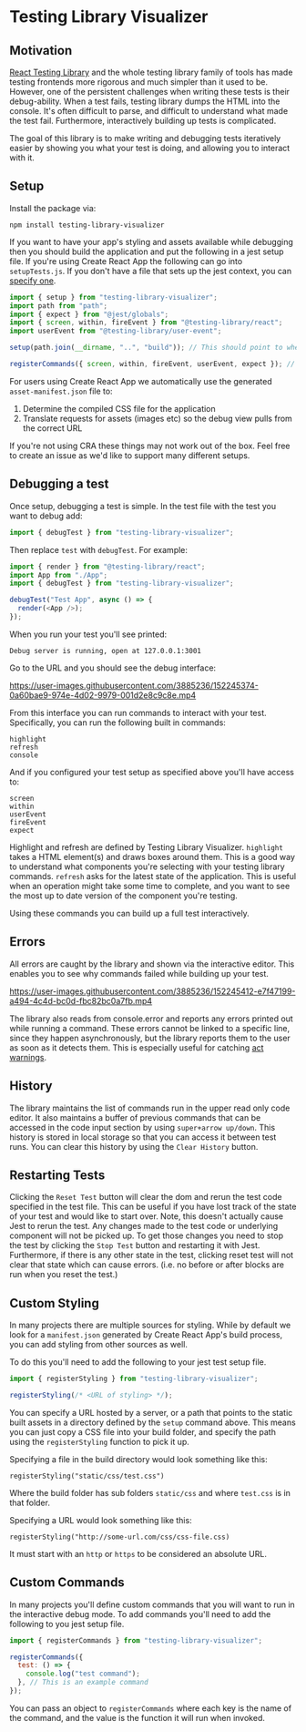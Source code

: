 # Testing Library Visualizer

## Motivation

[React Testing Library](https://testing-library.com/docs/react-testing-library/intro/) and the whole testing library family of tools has made testing frontends more rigorous and much simpler than it used to be. However, one of the persistent challenges when writing these tests is their debug-ability. When a test fails, testing library dumps the HTML into the console. It's often difficult to parse, and difficult to understand what made the test fail. Furthermore, interactively building up tests is complicated.

The goal of this library is to make writing and debugging tests iteratively easier by showing you what your test is doing, and allowing you to interact with it.

## Setup

Install the package via:

`npm install testing-library-visualizer`

If you want to have your app's styling and assets available while debugging then you should build the application and put the following in a jest setup file. If you're using Create React App the following can go into `setupTests.js`. If you don't have a file that sets up the jest context, you can [specify one](https://jestjs.io/docs/configuration#setupfiles-array).

```javascript
import { setup } from "testing-library-visualizer";
import path from "path";
import { expect } from "@jest/globals";
import { screen, within, fireEvent } from "@testing-library/react";
import userEvent from "@testing-library/user-event";

setup(path.join(__dirname, "..", "build")); // This should point to wherever your built assets are

registerCommands({ screen, within, fireEvent, userEvent, expect }); // This should include any commands you want to run. See the custom command section below.
```

For users using Create React App we automatically use the generated `asset-manifest.json` file to:

1. Determine the compiled CSS file for the application
2. Translate requests for assets (images etc) so the debug view pulls from the correct URL

If you're not using CRA these things may not work out of the box. Feel free to create an issue as we'd like to support many different setups.

## Debugging a test

Once setup, debugging a test is simple. In the test file with the test you want to debug add:

```javascript
import { debugTest } from "testing-library-visualizer";
```

Then replace `test` with `debugTest`. For example:

```javascript
import { render } from "@testing-library/react";
import App from "./App";
import { debugTest } from "testing-library-visualizer";

debugTest("Test App", async () => {
  render(<App />);
});
```

When you run your test you'll see printed:

`Debug server is running, open at 127.0.0.1:3001`

Go to the URL and you should see the debug interface:

https://user-images.githubusercontent.com/3885236/152245374-0a60bae9-974e-4d02-9979-001d2e8c9c8e.mp4

From this interface you can run commands to interact with your test. Specifically, you can run the following built in commands:

```
highlight
refresh
console
```

And if you configured your test setup as specified above you'll have access to:

```
screen
within
userEvent
fireEvent
expect
```

Highlight and refresh are defined by Testing Library Visualizer. `highlight` takes a HTML element(s) and draws boxes around them. This is a good way to understand what components you're selecting with your testing library commands. `refresh` asks for the latest state of the application. This is useful when an operation might take some time to complete, and you want to see the most up to date version of the component you're testing.

Using these commands you can build up a full test interactively.

## Errors

All errors are caught by the library and shown via the interactive editor. This enables you to see why commands failed while building up your test.

https://user-images.githubusercontent.com/3885236/152245412-e7f47199-a494-4c4d-bc0d-fbc82bc0a7fb.mp4

The library also reads from console.error and reports any errors printed out while running a command. These errors cannot be linked to a specific line, since they happen asynchronously, but the library reports them to the user as soon as it detects them. This is especially useful for catching [act warnings](https://kentcdodds.com/blog/fix-the-not-wrapped-in-act-warning).

## History

The library maintains the list of commands run in the upper read only code editor. It also maintains a buffer of previous commands that can be accessed in the code input section by using `super+arrow up/down`. This history is stored in local storage so that you can access it between test runs. You can clear this history by using the `Clear History` button.

## Restarting Tests

Clicking the `Reset Test` button will clear the dom and rerun the test code specified in the test file. This can be useful if you have lost track of the state of your test and would like to start over. Note, this doesn't actually cause Jest to rerun the test. Any changes made to the test code or underlying component will not be picked up. To get those changes you need to stop the test by clicking the `Stop Test` button and restarting it with Jest. Furthermore, if there is any other state in the test, clicking reset test will not clear that state which can cause errors. (i.e. no before or after blocks are run when you reset the test.)

## Custom Styling

In many projects there are multiple sources for styling. While by default we look for a `manifest.json` generated by Create React App's build process, you can add styling from other sources as well.

To do this you'll need to add the following to your jest test setup file.

```javascript
import { registerStyling } from "testing-library-visualizer";

registerStyling(/* <URL of styling> */);
```

You can specify a URL hosted by a server, or a path that points to the static built assets in a directory defined by the `setup` command above. This means you can just copy a CSS file into your build folder, and specify the path using the `registerStyling` function to pick it up.

Specifying a file in the build directory would look something like this:

```
registerStyling("static/css/test.css")
```

Where the build folder has sub folders `static/css` and where `test.css` is in that folder.

Specifying a URL would look something like this:

```
registerStyling("http://some-url.com/css/css-file.css)
```

It must start with an `http` or `https` to be considered an absolute URL.

## Custom Commands

In many projects you'll define custom commands that you will want to run in the interactive debug mode. To add commands you'll need to add the following to you jest setup file.

```javascript
import { registerCommands } from "testing-library-visualizer";

registerCommands({
  test: () => {
    console.log("test command");
  }, // This is an example command
});
```

You can pass an object to `registerCommands` where each key is the name of the command, and the value is the function it will run when invoked.
